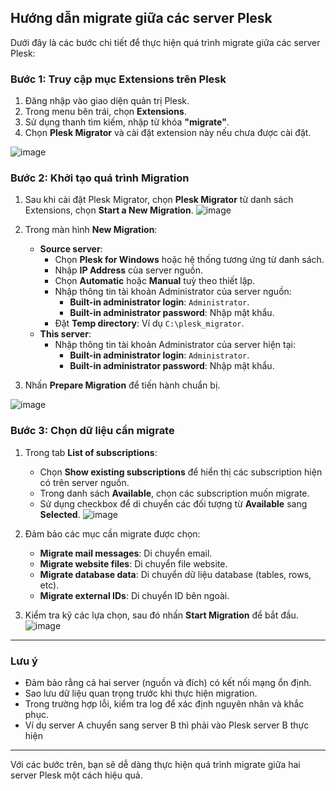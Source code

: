 ## Hướng dẫn migrate giữa các server Plesk

Dưới đây là các bước chi tiết để thực hiện quá trình migrate giữa các server Plesk:

### Bước 1: Truy cập mục Extensions trên Plesk
1. Đăng nhập vào giao diện quản trị Plesk.
2. Trong menu bên trái, chọn **Extensions**.
3. Sử dụng thanh tìm kiếm, nhập từ khóa **"migrate"**.
4. Chọn **Plesk Migrator** và cài đặt extension này nếu chưa được cài đặt.

![image](https://github.com/user-attachments/assets/e4c73814-5886-4392-aa61-a1cfd2ee3f0d)

### Bước 2: Khởi tạo quá trình Migration
1. Sau khi cài đặt Plesk Migrator, chọn **Plesk Migrator** từ danh sách Extensions, chọn **Start a New Migration**.
![image](https://github.com/user-attachments/assets/8c63a1be-be19-45d3-8e9a-4e18f7b968d3)

2. Trong màn hình **New Migration**:
   - **Source server**:
     - Chọn **Plesk for Windows** hoặc hệ thống tương ứng từ danh sách.
     - Nhập **IP Address** của server nguồn.
     - Chọn **Automatic** hoặc **Manual** tuỳ theo thiết lập.
     - Nhập thông tin tài khoản Administrator của server nguồn:
       - **Built-in administrator login**: `Administrator`.
       - **Built-in administrator password**: Nhập mật khẩu.
     - Đặt **Temp directory**: Ví dụ `C:\plesk_migrator`.
   - **This server**:
     - Nhập thông tin tài khoản Administrator của server hiện tại:
       - **Built-in administrator login**: `Administrator`.
       - **Built-in administrator password**: Nhập mật khẩu.
4. Nhấn **Prepare Migration** để tiến hành chuẩn bị.

![image](https://github.com/user-attachments/assets/85714b73-5f51-48d9-be66-b61742367056)

### Bước 3: Chọn dữ liệu cần migrate
1. Trong tab **List of subscriptions**:
   - Chọn **Show existing subscriptions** để hiển thị các subscription hiện có trên server nguồn.
   - Trong danh sách **Available**, chọn các subscription muốn migrate.
   - Sử dụng checkbox để di chuyển các đối tượng từ **Available** sang **Selected**.
![image](https://github.com/user-attachments/assets/036ab2a9-a0e0-4dc6-aa31-e2bb772c7db9)

2. Đảm bảo các mục cần migrate được chọn:
   - **Migrate mail messages**: Di chuyển email.
   - **Migrate website files**: Di chuyển file website.
   - **Migrate database data**: Di chuyển dữ liệu database (tables, rows, etc).
   - **Migrate external IDs**: Di chuyển ID bên ngoài.
    
3. Kiểm tra kỹ các lựa chọn, sau đó nhấn **Start Migration** để bắt đầu.
![image](https://github.com/user-attachments/assets/61c763e1-9e74-45e1-aeec-f5c81eb83f25)

---

### Lưu ý
- Đảm bảo rằng cả hai server (nguồn và đích) có kết nối mạng ổn định.
- Sao lưu dữ liệu quan trọng trước khi thực hiện migration.
- Trong trường hợp lỗi, kiểm tra log để xác định nguyên nhân và khắc phục.
- Ví dụ server A chuyển sang server B thì phải vào Plesk server B thực hiện

---

Với các bước trên, bạn sẽ dễ dàng thực hiện quá trình migrate giữa hai server Plesk một cách hiệu quả.
